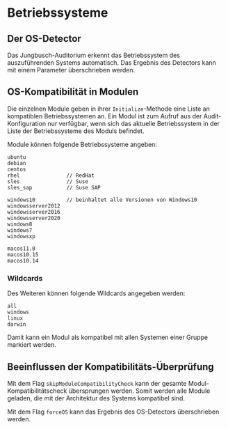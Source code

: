 # Betriebssysteme

## Der OS-Detector

Das Jungbusch-Auditorium erkennt das Betriebssystem des auszuführenden Systems automatisch. Das Ergebnis des Detectors kann mit einem Parameter überschrieben werden.

## OS-Kompatibilität in Modulen

Die einzelnen Module geben in ihrer `Initialize`-Methode eine Liste an kompatiblen Betriebssystemen an. Ein Modul ist zum Aufruf aus der Audit-Konfiguration nur verfügbar, wenn sich das aktuelle Betriebssystem in der Liste der Betriebssysteme des Moduls befindet. 

Module können folgende Betriebssysteme angeben:
```
ubuntu
debian
centos
rhel               // RedHat
sles               // Suse
sles_sap           // Suse SAP

windows10          // beinhaltet alle Versionen von Windows10
windowsserver2012
windowsserver2016
windowsserver2020
windows8
windows7
windowsxp

macos11.0
macos10.15
macos10.14
```

### Wildcards

Des Weiteren können folgende Wildcards angegeben werden:
```
all
windows
linux
darwin
```
Damit kann ein Modul als kompatibel mit allen Systemen einer Gruppe markiert werden.

## Beeinflussen der Kompatibilitäts-Überprüfung 

Mit dem Flag `skipModuleCompatibilityCheck` kann der gesamte Modul-Kompatibilitätscheck übersprungen werden. Somit werden alle Module geladen, die mit der Architektur des Systems kompatibel sind. 

Mit dem Flag `forceOS` kann das Ergebnis des OS-Detectors überschrieben werden. 

